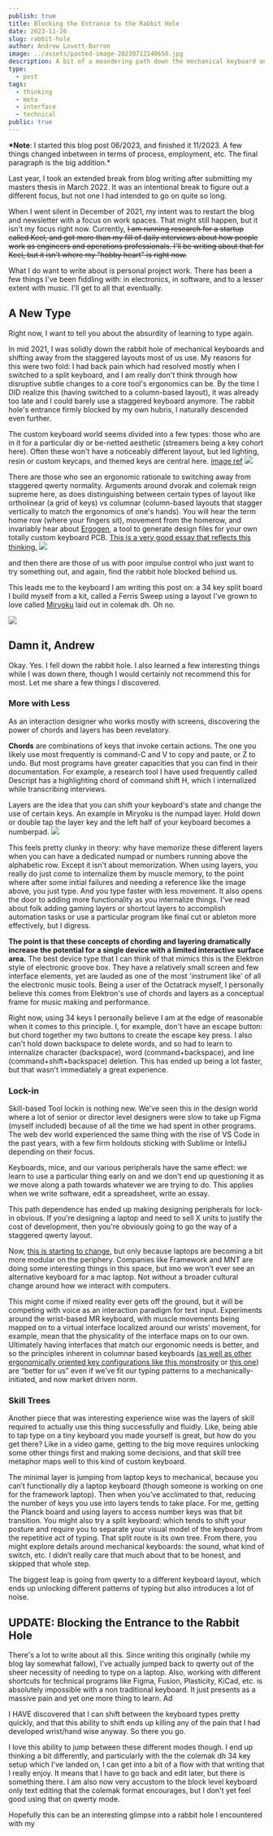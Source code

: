 ```yaml
---
publish: true
title: Blocking the Entrance to the Rabbit Hole
date: 2023-11-26
slug: rabbit-hole
author: Andrew Lovett-Barron
image: ../assets/pasted-image-20230712140650.jpg
description: A bit of a meandering path down the mechanical keyboard and alternative layout rabbit hole, and back out again.
type:
  - post
tags:
  - thinking
  - meta
  - interface
  - technical
public: true
---
```


**\*Note**: I started this blog post 06/2023, and finished it 11/2023. A few things changed inbetween in terms of process, employment, etc. The final paragraph is the big addition.\*

Last year, I took an extended break from blog writing after submitting my masters thesis in March 2022. It was an intentional break to figure out a different focus, but not one I had intended to go on quite so long.

When I went silent in December of 2021, my intent was to restart the blog and newsletter with a focus on work spaces. That might still happen, but it isn't my focus right now. Currently, ~~I am running research for a startup called Keel, and got more than my fill of daily interviews about how people work as engineers and operations professionals. I'll be writing about that for Keel, but it isn't where my "hobby heart" is right now.~~

What I do want to write about is personal project work. There has been a few things I've been fiddling with: in electronics, in software, and to a lesser extent with music. I'll get to all that eventually.

## A New Type

Right now, I want to tell you about the absurdity of learning to type again.

In mid 2021, I was solidly down the rabbit hole of mechanical keyboards and shifting away from the staggered layouts most of us use. My reasons for this were two fold: I had back pain which had resolved mostly when I switched to a split keyboard, and I am really don't think through how disruptive subtle changes to a core tool's ergonomics can be. By the time I DID realize this (having switched to a column-based layout), it was already too late and I could barely use a staggered keyboard anymore. The rabbit hole's entrance firmly blocked by my own hubris, I naturally descended even further.

The custom keyboard world seems divided into a few types: those who are in it for a particular diy or be-netted aesthetic (streamers being a key cohort here). Often these won't have a noticeably different layout, but led lighting, resin or custom keycaps, and themed keys are central here. [image ref](https://www.reddit.com/r/MechanicalKeyboards/comments/740vrm/bubblegum_icecream/)
![](../assets/pasted-image-20230712140010.png)

There are those who see an ergonomic rationale to switching away from staggered qwerty normality. Arguments around dvorak and colemak reign supreme here, as does distinguishing between certain types of layout like ortholinear (a grid of keys) vs columnar (column-based layouts that stagger vertically to match the ergonomics of one's hands). You will hear the term home row (where your fingers sit), movement from the homerow, and invariably hear about [Ergogen](https://docs.ergogen.xyz/), a tool to generate design files for your own totally custom keyboard PCB. [This is a very good essay that reflects this thinking.](https://zealot.hu/absolem/)
![](../assets/pasted-image-20230712140310.png)

and then there are those of us with poor impulse control who just want to try something out, and again, find the rabbit hole blocked behind us.

This leads me to the keyboard I am writing this post on: a 34 key split board I build myself from a kit, called a Ferris Sweep using a layout I've grown to love called [Miryoku](https://github.com/manna-harbour/miryoku) laid out in colemak dh. Oh no.

![](../assets/pasted-image-20230712140650.jpg)

## Damn it, Andrew

Okay. Yes. I fell down the rabbit hole. I also learned a few interesting things while I was down there, though I would certainly not recommend this for most. Let me share a few things I discovered.

### More with Less

As an interaction designer who works mostly with screens, discovering the power of chords and layers has been revelatory.

**Chords** are combinations of keys that invoke certain actions. The one you likely use most frequently is command-C and V to copy and paste, or Z to undo. But most programs have greater capacities that you can find in their documentation. For example, a research tool I have used frequently called Descript has a highlighting chord of command shift H, which I internalized while transcribing interviews.

Layers are the idea that you can shift your keyboard's state and change the use of certain keys. An example in Miryoku is the numpad layer. Hold down or double tap the layer key and the left half of your keyboard becomes a numberpad.
![](../assets/pasted-image-20230712142128.png)

This feels pretty clunky in theory: why have memorize these different layers when you can have a dedicated numpad or numbers running above the alphabetic row. Except it isn't about memorization. When using layers, you really do just come to internalize them by muscle memory, to the point where after some initial failures and needing a reference like the image above, you just type. And you type faster with less movement. It also opens the door to adding more functionality as you internalize things. I've read about folk adding gaming layers or shortcut layers to accomplish automation tasks or use a particular program like final cut or ableton more effectively, but I digress.

**The point is that these concepts of chording and layering dramatically increase the potential for a single device with a limited interactive surface area.** The best device type that I can think of that mimics this is the Elektron style of electronic groove box. They have a relatively small screen and few interface elements, yet are lauded as one of the most 'instrument like' of all the electronic music tools. Being a user of the Octatrack myself, I personally believe this comes from Elektron's use of chords and layers as a conceptual frame for music making and performance.

Right now, using 34 keys I personally believe I am at the edge of reasonable when it comes to this principle. I, for example, don't have an escape button: but chord together my two buttons to create the escape key press. I also can't hold down backspace to delete words, and so had to learn to internalize character (backspace), word (command+backspace), and line (command+shift+backspace) deletion. This has ended up being a lot faster, but that wasn't immediately a great experience.

### Lock-in

Skill-based Tool lockin is nothing new. We've seen this in the design world where a lot of senior or director level designers were slow to take up Figma (myself included) because of all the time we had spent in other programs. The web dev world experienced the same thing with the rise of VS Code in the past years, with a few firm holdouts sticking with Sublime or IntelliJ depending on their focus.

Keyboards, mice, and our various peripherals have the same effect: we learn to use a particular thing early on and we don't end up questioning it as we move along a path towards whatever we are trying to do. This applies when we write software, edit a spreadsheet, write an essay.

This path dependence has ended up making designing peripherals for lock-in obvious. If you're designing a laptop and need to sell X units to justify the cost of development, then you're obviously going to go the way of a staggered qwerty layout.

Now, [this is starting to change](https://www.theregister.com/2021/07/06/ortholinear_keyboard_laptop/), but only because laptops are becoming a bit more modular on the periphery. Companies like Framework and MNT are doing some interesting things in this space, but imo we won't ever see an alternative keyboard for a mac laptop. Not without a broader cultural change around how we interact with computers.

This might come if mixed reality ever gets off the ground, but it will be competing with voice as an interaction paradigm for text input. Experiments around the wrist-based MR keyboard, with muscle movements being mapped on to a virtual interface localized around our wrists’ movement, for example, mean that the physicality of the interface maps on to our own. Ultimately having interfaces that match our ergonomic needs is better, and so the principles inherent in columnar based keyboards [(as well as other ergonomically oriented key configurations like this monstrosity](https://store.azeron.eu) or [this one](https://svalboard.com/)) are “better for us” even if we’ve fit our typing patterns to a mechanically-initiated, and now market driven norm.

### Skill Trees

Another piece that was interesting experience wise was the layers of skill required to actually use this thing successfully and fluidly. Like, being able to tap type on a tiny keyboard you made yourself is great, but how do you get there? Like in a video game, getting to the big move requires unlocking some other things first and making some decisions, and that skill tree metaphor maps well to this kind of custom keyboard.

The minimal layer is jumping from laptop keys to mechanical, because you can’t functionally diy a laptop keyboard (though someone is working on one for the framework laptop). Then when you’ve acclimated to that, reducing the number of keys you use into layers tends to take place. For me, getting the Planck board and using layers to access number keys was that bit transition. You might also try a split keyboard: which tends to shift your posture and require you to separate your visual model of the keyboard from the repetitive act of typing. That split route is its own tree. From there, you might explore details around mechanical keyboards: the sound, what kind of switch, etc. I didn’t really care that much about that to be honest, and skipped that whole step.

The biggest leap is going from qwerty to a different keyboard layout, which ends up unlocking different patterns of typing but also introduces a lot of noise.

## UPDATE: Blocking the Entrance to the Rabbit Hole

There's a lot to write about all this. Since writing this originally (while my blog lay somewhat fallow), I've actually jumped back to qwerty out of the sheer necessity of needing to type on a laptop. Also, working with different shortcuts for technical programs like Figma, Fusion, Plasticity, KiCad, etc. is absolutely impossible with a non traditional keyboard. It just presents as a massive pain and yet one more thing to learn. Ad

I HAVE discovered that I can shift between the keyboard types pretty quickly, and that this ability to shift ends up killing any of the pain that I had developed wrist/hand wise anyway. So there you go.

I love this ability to jump between these different modes though. I end up thinking a bit differently, and particularly with the the colemak dh 34 key setup which I've landed on, I can get into a bit of a flow with that writing that I really enjoy. It means that I have to go back and edit later, but there is something there. I am also now very accustom to the block level keyboard only text editing that the colemak format encourages, but I don't yet feel good using that on qwerty mode.

Hopefully this can be an interesting glimpse into a rabbit hole I encountered with my
